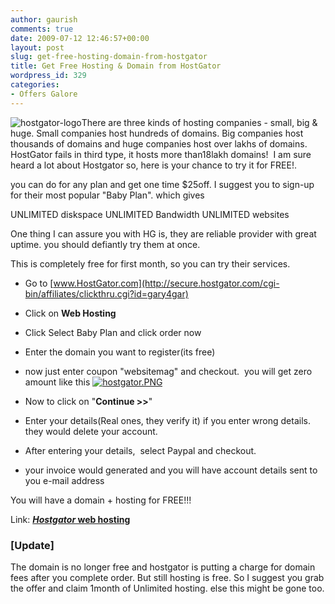 ```yaml
---
author: gaurish
comments: true
date: 2009-07-12 12:46:57+00:00
layout: post
slug: get-free-hosting-domain-from-hostgator
title: Get Free Hosting & Domain from HostGator
wordpress_id: 329
categories:
- Offers Galore
---
```


![hostgator-logo](http://www.gaurishsharma.com/wp-content/uploads/2009/07/hostgator-logo-150x150.gif)There are three kinds of hosting companies - small, big & huge. Small companies host hundreds of domains. Big companies host thousands of domains and huge companies host over lakhs of domains. HostGator fails in third type, it hosts more than18lakh domains!  I am sure heard a lot about Hostgator so, here is your chance to try it for FREE!.

you can do for any plan and get one time $25off. I suggest you to sign-up for their most popular "Baby Plan".
which gives

UNLIMITED diskspace
UNLIMITED Bandwidth
UNLIMITED websites

One thing I can assure you with HG is, they are reliable provider with great uptime. you should defiantly try them at once.

This is completely free for first month, so you can try their services.
* Go to [www.HostGator.com](http://secure.hostgator.com/cgi-bin/affiliates/clickthru.cgi?id=gary4gar)

* Click on **Web Hosting**
* Click Select Baby Plan and click order now
* Enter the domain you want to register(its free)
* now just enter coupon "websitemag" and checkout.  you will get zero amount like this
[
![hostgator.PNG](http://www.imgx.org/pthumbs/small/17680/hostgator.PNG)
](http://www.imgx.org/public/view/17680)

* Now to click on "**Continue >>**"
* Enter your details(Real ones, they verify it) if you enter wrong details. they would delete your account.
* After entering your details,  select Paypal and checkout.

* your invoice would generated and you will have account details sent to you e-mail address

You will have a domain + hosting for FREE!!!

Link: [**_Hostgator_ web hosting**](http://secure.hostgator.com/cgi-bin/affiliates/clickthru.cgi?id=gary4gar)


### [Update]


The domain is no longer free and hostgator is putting a charge for domain fees after you complete order. But still hosting is free. So I suggest you grab the offer and claim 1month of Unlimited hosting. else this might be gone too.
